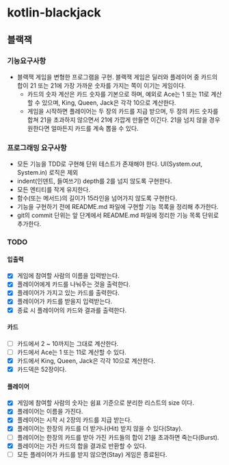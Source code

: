 # kotlin-blackjack

## 블랙잭
### 기능요구사항
- 블랙잭 게임을 변형한 프로그램을 구현. 블랙잭 게임은 딜러와 플레이어 중 카드의 합이 21 또는 21에 가장 가까운 숫자를 가지는 쪽이 이기는 게임이다.
  - 카드의 숫자 계산은 카드 숫자를 기본으로 하며, 예외로 Ace는 1 또는 11로 계산할 수 있으며, King, Queen, Jack은 각각 10으로 계산한다.
  - 게임을 시작하면 플레이어는 두 장의 카드를 지급 받으며, 
  두 장의 카드 숫자를 합쳐 21을 초과하지 않으면서 21에 가깝게 만들면 이긴다.
  21을 넘지 않을 경우 원한다면 얼마든지 카드를 계속 뽑을 수 있다.


### 프로그래밍 요구사항
- 모든 기능을 TDD로 구현해 단위 테스트가 존재해야 한다. UI(System.out, System.in) 로직은 제외
- indent(인덴트, 들여쓰기) depth를 2를 넘지 않도록 구현한다.
- 모든 엔티티를 작게 유지한다.
- 함수(또는 메서드)의 길이가 15라인을 넘어가지 않도록 구현한다.
- 기능을 구현하기 전에 README.md 파일에 구현할 기능 목록을 정리해 추가한다.
- git의 commit 단위는 앞 단계에서 README.md 파일에 정리한 기능 목록 단위로 추가한다.

### TODO
#### 입출력
- [x] 게임에 참여할 사람의 이름을 입력받는다.
- [x] 플레이어에게 카드를 나눠주는 것을 출력한다.
- [x] 플레이어가 가지고 있는 카드를 출력한다.
- [x] 플레이어가 카드를 받을지 입력받는다.
- [x] 종료 시 플레이어의 카드와 결과를 출력한다.

#### 카드
- [ ] 카드에서 2 ~ 10까지는 그대로 계산한다.
- [ ] 카드에서 Ace는 1 또는 11로 계산할 수 있다.
- [x] 카드에서 King, Queen, Jack은 각각 10으로 계산한다.
- [x] 카드덱은 52장이다.

#### 플레이어
- [x] 게임에 참여할 사람의 숫자는 쉼표 기준으로 분리한 리스트의 size 이다.
- [x] 플레이어는 이름을 가진다.
- [x] 플레이어는 시작 시 2장의 카드를 지급 받는다.
- [x] 플레이어는 한장의 카드를 더 받거나(Hit) 받지 않을 수 있다(Stay).
- [ ] 플레이어는 한장의 카드를 받아 가진 카드들의 합이 21을 초과하면 죽는다(Burst).
- [x] 플레이어는 가진 카드의 합을 결과로 반환할 수 있다.
- [ ] 모든 플레이어가 카드를 받지 않으면(Stay) 게임은 종료된다.
